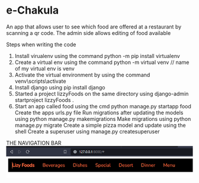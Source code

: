 # e-Chakula
An app that allows user to see which food are offered at a restaurant by scanning a qr code. The admin side allows editing of food available


Steps when writing the code
1. Install virualenv using the command python -m pip install virtualenv
2. Create a virtual env using the command python -m virtual venv  // name of my virtual env is venv
3. Activate the virtual environment by using the command venv\scripts\activate
4. Install django using pip install django
5. Started a project lizzyFoods on the same directory using django-admin startproject lizzyFoods .
6. Start an app called food using the cmd python manage.py  startapp food
Create the apps urls.py file
Run migrations after updating the models using python manage.py makemigrations
Make migrations using python manage.py migrate
Create a simple pizza model and update using the shell
Create a superuser using manage.py createsuperuser

THE NAVIGATION BAR
![Alt text](image.png)